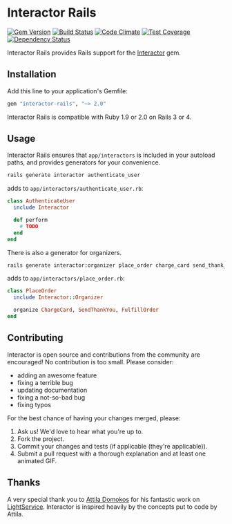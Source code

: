 # Interactor Rails

[![Gem Version](https://img.shields.io/gem/v/interactor-rails.svg?style=flat-square)](http://rubygems.org/gems/interactor-rails)
[![Build Status](https://img.shields.io/travis/collectiveidea/interactor-rails/master.svg?style=flat-square)](https://travis-ci.org/collectiveidea/interactor-rails)
[![Code Climate](https://img.shields.io/codeclimate/github/collectiveidea/interactor-rails.svg?style=flat-square)](https://codeclimate.com/github/collectiveidea/interactor-rails)
[![Test Coverage](http://img.shields.io/codeclimate/coverage/github/collectiveidea/interactor-rails.svg?style=flat-square)](https://codeclimate.com/github/collectiveidea/interactor-rails)
[![Dependency Status](https://img.shields.io/gemnasium/collectiveidea/interactor-rails.svg?style=flat-square)](https://gemnasium.com/collectiveidea/interactor-rails)

Interactor Rails provides Rails support for the
[Interactor](https://github.com/collectiveidea/interactor) gem.

## Installation

Add this line to your application's Gemfile:

```ruby
gem "interactor-rails", "~> 2.0"
```

Interactor Rails is compatible with Ruby 1.9 or 2.0 on Rails 3 or 4.

## Usage

Interactor Rails ensures that `app/interactors` is included in your autoload
paths, and provides generators for your convenience.

```bash
rails generate interactor authenticate_user
```

adds to `app/interactors/authenticate_user.rb`:

```ruby
class AuthenticateUser
  include Interactor

  def perform
    # TODO
  end
end
```

There is also a generator for organizers.

```bash
rails generate interactor:organizer place_order charge_card send_thank_you fulfill_order
```

adds to `app/interactors/place_order.rb`:

```ruby
class PlaceOrder
  include Interactor::Organizer

  organize ChargeCard, SendThankYou, FulfillOrder
end
```

## Contributing

Interactor is open source and contributions from the community are encouraged!
No contribution is too small. Please consider:

* adding an awesome feature
* fixing a terrible bug
* updating documentation
* fixing a not-so-bad bug
* fixing typos

For the best chance of having your changes merged, please:

1. Ask us! We'd love to hear what you're up to.
2. Fork the project.
3. Commit your changes and tests (if applicable (they're applicable)).
4. Submit a pull request with a thorough explanation and at least one animated GIF.

## Thanks

A very special thank you to [Attila Domokos](https://github.com/adomokos) for
his fantastic work on [LightService](https://github.com/adomokos/light-service).
Interactor is inspired heavily by the concepts put to code by Attila.

